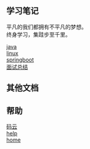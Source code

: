 ## 学习笔记

平凡的我们都拥有不平凡的梦想。<br/>
终身学习，集跬步至千里。

  [java](java/) <br/>
  [linux](linux/) <br/>
  [springboot](springboot/) <br/>
  [面试总结](interview/) <br/>


## 其他文档


## 帮助
  [码云](https://gitee.com/L10052108/doc) <br/>
  [help](help/) <br/>
  [home]() <br/>
